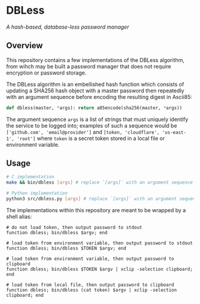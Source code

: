 # DBLess

_A hash-based, database-less password manager_

## Overview

This repository contains a few implementations of the DBLess algorithm, from wihch may be built a password manager that does not require encryption or password storage.

The DBLess algorithm is an embellished hash function which consists of updating a SHA256 hash object with a master password then repeatedly with an argument sequence before encoding the resulting digest in Ascii85:

```python
def dbless(master, *args): return a85encode(sha256(master, *args))
```

The argument sequence `args` is a list of strings that must uniquely identify the service to be logged into; examples of such a sequence would be `['github.com', 'email@provider']` and `[token, 'cloudflare', 'us-east-1', 'root']` where `token` is a secret token stored in a local file or environment variable.

## Usage

```bash
# C implementation
make && bin/dbless [args] # replace `[args]` with an argument sequence

# Python implementation
python3 src/dbless.py [args] # replace `[args]` with an argument sequence
```

The implementations within this repository are meant to be wrapped by a shell alias:

```fish
# do not load token, then output password to stdout
function dbless; bin/dbless $argv; end

# load token from environment variable, then output password to stdout
function dbless; bin/dbless $TOKEN $argv; end

# load token from environment variable, then output password to clipboard
function dbless; bin/dbless $TOKEN $argv | xclip -selection clipboard; end

# load token from local file, then output password to clipboard
function dbless; bin/dbless (cat token) $argv | xclip -selection clipboard; end
```
